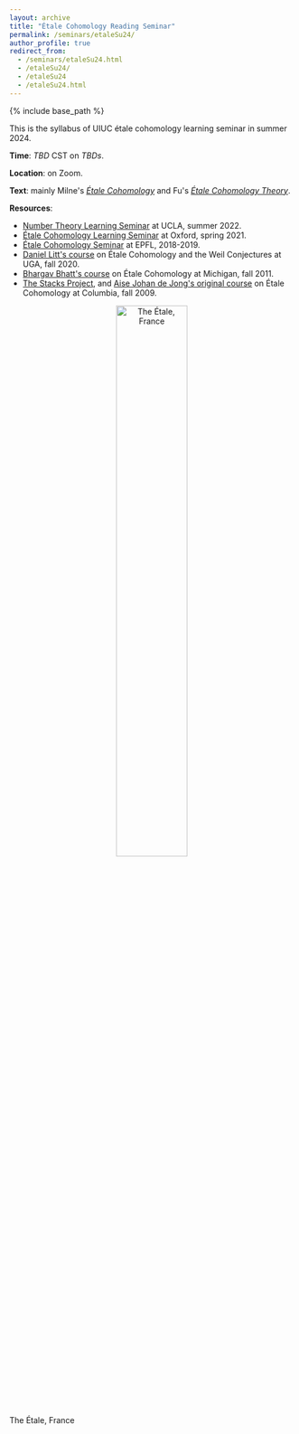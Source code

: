 ```yaml
---
layout: archive
title: "Étale Cohomology Reading Seminar"
permalink: /seminars/etaleSu24/
author_profile: true
redirect_from:
  - /seminars/etaleSu24.html
  - /etaleSu24/
  - /etaleSu24
  - /etaleSu24.html
---
```

{% include base_path %}

This is the syllabus of UIUC étale cohomology learning seminar in summer 2024. 

**Time**: _TBD_ CST on _TBDs_. 

**Location**: on Zoom.

**Text**: mainly Milne's [_Étale Cohomology_](https://www.jstor.org/stable/j.ctt1bpmbk1) and Fu's [_Étale Cohomology Theory_](https://www.worldscientific.com/worldscibooks/10.1142/9569). 

**Resources**: 
* [Number Theory Learning Seminar](https://www.math.ucla.edu/~jaswenberg/ntlearning/ntlearning22X.html) at UCLA, summer 2022.
* [Étale Cohomology Learning Seminar](https://users.ox.ac.uk/~quee4127/etale/etale_cohomology.html) at Oxford, spring 2021.
* [Étale Cohomology Seminar](https://sma.epfl.ch/~mornev/etale.html) at EPFL, 2018-2019.
* [Daniel Litt's course](https://www.daniellitt.com/tale-cohomology) on Étale Cohomology and the Weil Conjectures at UGA, fall 2020.
* [Bhargav Bhatt's course](https://www.math.ias.edu/~bhatt/teaching/mat731fall2011/index.html) on Étale Cohomology at Michigan, fall 2011. 
* [The Stacks Project](https://stacks.math.columbia.edu/tag/03N1), and [Aise Johan de Jong's original course](https://math.columbia.edu/~dejong/wordpress/wp-content/uploads/2015/04/EtaleCohomology.pdf) on Étale Cohomology at Columbia, fall 2009. 

<p align="center">
<img src="https://upload.wikimedia.org/wikipedia/commons/3/31/L%27%C3%89tale_%282484m%29.JPG" alt="The Étale, France" style="width:50%">
<div style='width: 130px;'>The Étale, France</div>
</p>
